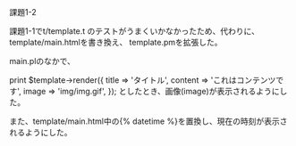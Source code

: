 課題1-2

課題1-1でt/template.t のテストがうまくいかなかったため、代わりに、template/main.htmlを書き換え、
template.pmを拡張した。

main.plのなかで、

print $template->render({
  title   => 'タイトル',
  content => 'これはコンテンツです',
  image => 'img/img.gif',
}); 
としたとき、画像(image)が表示されるようにした。

また、template/main.html中の{% datetime %}を置換し、現在の時刻が表示されるようにした。

